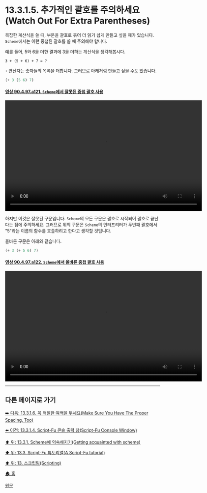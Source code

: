 # 13.3.1.5. 추가적인 괄호를 주의하세요(Watch Out For Extra Parentheses)
복잡한 계산식을 쓸 때, 부분을 괄호로 묶어 더 읽기 쉽게 만들고 싶을 때가 있습니다. `Scheme`에서는 이런 중첩된 괄호를 쓸 때 주의해야 합니다.

예를 들어, 5와 6을 더한 결과에 3을 더하는 계산식을 생각해봅시다.

```
3 + (5 + 6) + 7 = ?
```

`+` 연산자는 숫자들의 목록을 더합니다. 그러므로 아래처럼 만들고 싶을 수도 있습니다.

```scheme
(+ 3 (5 6) 7)
```

<a id="90-04-97-a121"></a>

#### [영상 90.4.97.a121. `Scheme`에서 잘못된 중첩 괄호 사용](./90-04-97-script_fu_console.md#90-04-97-a121)
<video controls="controls" width="640" height="360" src="https://github.com/wonder13662/gimp/assets/15767104/51c2e727-9414-4462-b6be-cc5e1bd9aabe"></video>

하지만 이것은 잘못된 구문입니다. `Scheme`의 모든 구문은 괄호로 시작되어 괄호로 끝난다는 점에 주의하세요. 그러므로 위의 구문은 `Scheme`의 인터프리터가 두번째 괄호에서 "5"라는 이름의 함수를 호출하려고 한다고 생각할 것입니다.

올바른 구문은 아래와 같습니다.

```scheme
(+ 3 (+ 5 6) 7)
```

<a id="90-04-97-a122"></a>

#### [영상 90.4.97.a122. `Scheme`에서 올바른 중첩 괄호 사용](./90-04-97-script_fu_console.md#90-04-97-a122)
<video controls="controls" width="640" height="360" src="https://github.com/wonder13662/gimp/assets/15767104/a85d47ee-e6aa-4878-8263-ff1a7fe296f6"></video>

***

## 다른 페이지로 가기

[➡️ 다음: 13.3.1.6. 꼭 적절한 여백을 두세요(Make Sure You Have The Proper Spacing, Too)](./13-03-01-06-make_sure_you_have_the_proper_spacing.md)

[⬅️ 이전: 13.3.1.4. Script-Fu 콘솔 출력 창(Script-Fu Console Window)](./13-03-01-04-script_fu_console_window.md)

[⬆️ 위: 13.3.1. Scheme에 익숙해지기(Getting acquainted with scheme)](./13-03-01-00-getting-acquainted-with-scheme.md)

[⬆️ 위: 13.3. Script-Fu 튜토리얼(A Script-Fu tutorial)](./13-03-00-a-script-fu-tutorial.md)

[⬆️ 위: 13. 스크립팅(Scripting)](./13-00-scripting.md)

[🏠 홈](./00-home.md)

[원문](https://docs.gimp.org/2.10/ko/gimp-using-script-fu-tutorial.html#idm9632)
